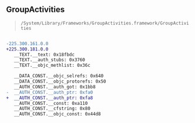 ## GroupActivities

> `/System/Library/Frameworks/GroupActivities.framework/GroupActivities`

```diff

-225.300.161.0.0
+225.300.181.0.0
   __TEXT.__text: 0x18fbdc
   __TEXT.__auth_stubs: 0x3760
   __TEXT.__objc_methlist: 0x36c

   __DATA_CONST.__objc_selrefs: 0x640
   __DATA_CONST.__objc_protorefs: 0x50
   __AUTH_CONST.__auth_got: 0x1bb8
-  __AUTH_CONST.__auth_ptr: 0xfa0
+  __AUTH_CONST.__auth_ptr: 0xfa8
   __AUTH_CONST.__const: 0xa110
   __AUTH_CONST.__cfstring: 0x80
   __AUTH_CONST.__objc_const: 0x44d8

```
